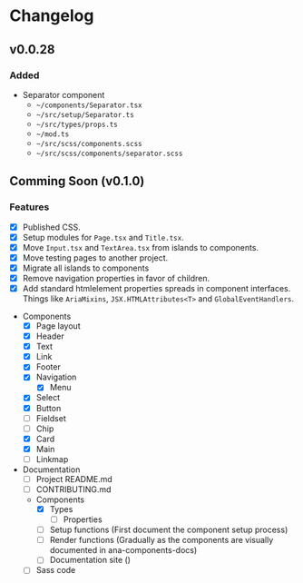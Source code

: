 # Changelog

## v0.0.28

### Added

- Separator component
  - `~/components/Separator.tsx`
  - `~/src/setup/Separator.ts`
  - `~/src/types/props.ts`
  - `~/mod.ts`
  - `~/src/scss/components.scss`
  - `~/src/scss/components/separator.scss`

## Comming Soon (v0.1.0)

### Features

- [x] Published CSS.
- [x] Setup modules for `Page.tsx` and `Title.tsx`.
- [x] Move `Input.tsx` and `TextArea.tsx` from islands to components.
- [x] Move testing pages to another project.
- [x] Migrate all islands to components
- [x] Remove navigation properties in favor of children.
- [x] Add standard htmlelement properties spreads in component interfaces. Things like `AriaMixins`, `JSX.HTMLAttributes<T>` and `GlobalEventHandlers`.

- Components
  - [x] Page layout
  - [x] Header
  - [x] Text
  - [x] Link
  - [x] Footer
  - [x] Navigation
    - [x] Menu
  - [x] Select
  - [x] Button
  - [ ] Fieldset
  - [ ] Chip
  - [x] Card
  - [x] Main
  - [ ] Linkmap

- Documentation
  - [ ] Project README.md
  - [ ] CONTRIBUTING.md
  - Components
    - [x] Types
      - [ ] Properties
    - [ ] Setup functions (First document the component setup process)
    - [ ] Render functions (Gradually as the components are visually documented in ana-components-docs)
    - [ ] Documentation site ()
  - [ ] Sass code
